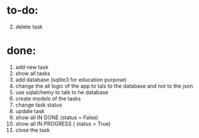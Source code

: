 # to-do: 
2. delete task

# done:
1. add new task
4. show all tasks
8. add database (sqlite3 for education purpose)
9. change the all logic of the app to tals to the database and not to the json
10. use sqlalchemy to talk to he database
11. create models of the tasks
3. change task status
1. update task
5. show all IN DONE (status = False)
6. show all IN PROGRESS ( status =  True)
12. close the task